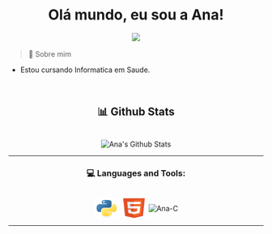 <h1 align="center">
      Olá mundo, eu sou a Ana!
 
  
</h1>


<p align="center">   
  <a href="mailto:ana.carriel@unifesp.br" target="_blank"><img src="https://img.shields.io/badge/-Email-0D1117?style=for-the-badge&logo=gmail&logoColor=7B34A3"></a> 
</p>
  

  > 📌 Sobre mim
  - Estou cursando Informatica em Saude.


<br>

 <h2 align="center">📊 Github Stats</h2>

<br/>

<div>
  
  <div align="center">
    <img alt="Ana's Github Stats" src="https://github-readme-stats.vercel.app/api?username=ana-carriel&show_icons=true&include_all_commits=true&count_private=true&theme=react&hide_border=true&bg_color=0D1117&title_color=7B34A3&icon_color=7B34A3" height="180"/>
    <br/>
  </div>

<hr/>

<div align="center">

### 💻 Languages and Tools:

<div>
  <div style="display: inline_block"><br>
  <img align="center" alt="Ana-Python" height="40" width="50" src="https://raw.githubusercontent.com/devicons/devicon/master/icons/python/python-original.svg">
  <img align="center" alt="Ana-HTML" height="40" width="50" src="https://raw.githubusercontent.com/devicons/devicon/master/icons/html5/html5-original.svg">
  <img align="center" alt="Ana-C" height="40" width="50" src="https://cdn.jsdelivr.net/gh/devicons/devicon/icons/c/c-original.svg">

  
<hr/>
